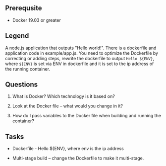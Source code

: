 ## Prerequsite

* Docker 19.03 or greater

## Legend

A node.js application that outputs "Hello world!". 
There is a dockerfile and application code in example/app.js.
You need to optimize the Dockerfile by correcting or adding steps, rewrite the dockerfile to output `Hello ${ENV}`, where `${ENV}` is set via ENV in dockerfile and it is set to the ip address of the running container.

## Questions

1. What is Docker? Which technology is it based on?

2. Look at the Docker file – what would you change in it?

3. How do I pass variables to the Docker file when building and running the container?

## Tasks

* Dockerfile - Hello ${ENV}, where env is the ip address

* Multi-stage build – change the Dockerfile to make it multi-stage.

